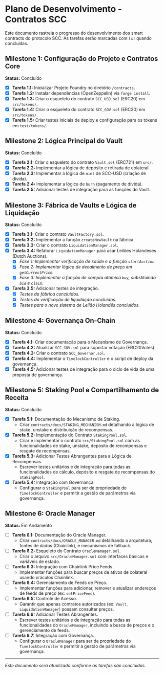 # Plano de Desenvolvimento - Contratos SCC

Este documento rastreia o progresso do desenvolvimento dos smart contracts do protocolo SCC. As tarefas serão marcadas com `[x]` quando concluídas.

## Milestone 1: Configuração do Projeto e Contratos Core

**Status:** Concluído

- [x] **Tarefa 1.1:** Inicializar Projeto Foundry no diretório `/contracts`.
- [x] **Tarefa 1.2:** Instalar dependências (OpenZeppelin) via `forge install`.
- [x] **Tarefa 1.3:** Criar o esqueleto do contrato `SCC_USD.sol` (ERC20) em `src/tokens/`.
- [x] **Tarefa 1.4:** Criar o esqueleto do contrato `SCC_GOV.sol` (ERC20) em `src/tokens/`.
- [x] **Tarefa 1.5:** Criar testes iniciais de deploy e configuração para os tokens em `test/tokens/`.

## Milestone 2: Lógica Principal do Vault

**Status:** Concluído

- [x] **Tarefa 2.1:** Criar o esqueleto do contrato `Vault.sol` (ERC721) em `src/`.
- [x] **Tarefa 2.2:** Implementar a lógica de depósito e retirada de colateral.
- [x] **Tarefa 2.3:** Implementar a lógica de `mint` de SCC-USD (criação de dívida).
- [x] **Tarefa 2.4:** Implementar a lógica de `burn` (pagamento de dívida).
- [x] **Tarefa 2.5:** Adicionar testes de integração para as funções do Vault.

## Milestone 3: Fábrica de Vaults e Lógica de Liquidação

**Status:** Concluído

- [x] **Tarefa 3.1:** Criar o contrato `VaultFactory.sol`.
- [x] **Tarefa 3.2:** Implementar a função `createNewVault` na fábrica.
- [x] **Tarefa 3.3:** Criar o contrato `LiquidationManager.sol`.
- [x] **Tarefa 3.4:** Refatorar `LiquidationManager` para usar Leilões Holandeses (Dutch Auctions).
    - [x] *Fase 1: Implementar verificação de saúde e a função `startAuction`.*
    - [x] *Fase 2: Implementar lógica de decaimento de preço em `getCurrentPrice`.*
    - [x] *Fase 3: Implementar a função de compra atômica `buy`, substituindo `bid` e `claim`.*
- [x] **Tarefa 3.5:** Adicionar testes de integração.
    - [x] *Testes da fábrica concluídos.*
    - [x] *Testes da verificação de liquidação concluídos.*
    - [x] *Testes para o novo sistema de Leilão Holandês concluídos.*

## Milestone 4: Governança On-Chain

**Status:** Concluído

- [x] **Tarefa 4.1:** Criar documentação para o Mecanismo de Governança.
- [x] **Tarefa 4.2:** Atualizar `SCC_GOV.sol` para suportar votação (ERC20Votes).
- [x] **Tarefa 4.3:** Criar o contrato `SCC_Governor.sol`.
- [x] **Tarefa 4.4:** Implementar o `TimelockController` e o script de deploy da governança.
- [x] **Tarefa 4.5:** Adicionar testes de integração para o ciclo de vida de uma proposta de governança.

## Milestone 5: Staking Pool e Compartilhamento de Receita

**Status:** Concluído

- [x] **Tarefa 5.1:** Documentação do Mecanismo de Staking.
    - Criar `contracts/docs/STAKING_MECHANISM.md` detalhando a lógica de stake, unstake e distribuição de recompensas.
- [x] **Tarefa 5.2:** Implementação do Contrato `StakingPool.sol`.
    - Criar e implementar o contrato `src/StakingPool.sol` com as funcionalidades de stake, unstake, depósito de recompensas e resgate de recompensas.
- [x] **Tarefa 5.3:** Adicionar Testes Abrangentes para a Lógica de Recompensas.
    - Escrever testes unitários e de integração para todas as funcionalidades de cálculo, depósito e resgate de recompensas do `StakingPool`.
- [x] **Tarefa 5.4:** Integração com Governança.
    - Configurar o `StakingPool` para ser de propriedade do `TimelockController` e permitir a gestão de parâmetros via governança.

## Milestone 6: Oracle Manager

**Status:** Em Andamento

- [ ] **Tarefa 6.1:** Documentação do Oracle Manager.
    - Criar `contracts/docs/ORACLE_MANAGER.md` detalhando a arquitetura, fontes de dados (Chainlink), e mecanismos de fallback.
- [ ] **Tarefa 6.2:** Esqueleto do Contrato `OracleManager.sol`.
    - Criar o arquivo `src/OracleManager.sol` com interfaces básicas e variáveis de estado.
- [ ] **Tarefa 6.3:** Integração com Chainlink Price Feeds.
    - Implementar funções para buscar preços de ativos de colateral usando oráculos Chainlink.
- [ ] **Tarefa 6.4:** Gerenciamento de Feeds de Preço.
    - Implementar funções para adicionar, remover e atualizar endereços de feeds de preço (ex: `setPriceFeed`).
- [ ] **Tarefa 6.5:** Controle de Acesso.
    - Garantir que apenas contratos autorizados (ex: `Vault`, `LiquidationManager`) possam consultar preços.
- [ ] **Tarefa 6.6:** Adicionar Testes Abrangentes.
    - Escrever testes unitários e de integração para todas as funcionalidades do `OracleManager`, incluindo a busca de preços e o gerenciamento de feeds.
- [ ] **Tarefa 6.7:** Integração com Governança.
    - Configurar o `OracleManager` para ser de propriedade do `TimelockController` e permitir a gestão de parâmetros via governança.

---
*Este documento será atualizado conforme as tarefas são concluídas.*